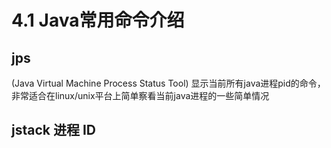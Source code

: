 # 4.1 Java常用命令介绍

## jps

\(Java Virtual Machine Process Status Tool\) 显示当前所有java进程pid的命令， 非常适合在linux/unix平台上简单察看当前java进程的一些简单情况

## jstack 进程 ID

